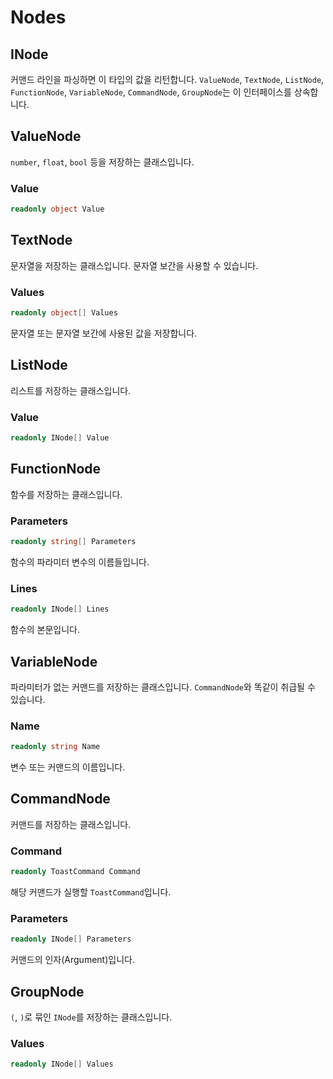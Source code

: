 # Nodes

## INode

커맨드 라인을 파싱하면 이 타입의 값을 리턴합니다. `ValueNode`, `TextNode`, `ListNode`, `FunctionNode`, `VariableNode`, `CommandNode`, `GroupNode`는 이 인터페이스를 상속합니다.

## ValueNode

`number`, `float`, `bool` 등을 저장하는 클래스입니다.

### Value

```cs
readonly object Value
```

## TextNode

문자열을 저장하는 클래스입니다. 문자열 보간을 사용할 수 있습니다.

### Values

```cs
readonly object[] Values
```

문자열 또는 문자열 보간에 사용된 값을 저장합니다.

## ListNode

리스트를 저장하는 클래스입니다.

### Value

```cs
readonly INode[] Value
```

## FunctionNode

함수를 저장하는 클래스입니다.

### Parameters

```cs
readonly string[] Parameters
```

함수의 파라미터 변수의 이름들입니다.

### Lines

```cs
readonly INode[] Lines
```

함수의 본문입니다.

## VariableNode

파라미터가 없는 커맨드를 저장하는 클래스입니다. `CommandNode`와 똑같이 취급될 수 있습니다.

### Name

```cs
readonly string Name
```

변수 또는 커맨드의 이름입니다.

## CommandNode

커맨드를 저장하는 클래스입니다.

### Command

```cs
readonly ToastCommand Command
```

해당 커맨드가 실행할 `ToastCommand`입니다.

### Parameters

```cs
readonly INode[] Parameters
```

커맨드의 인자(Argument)입니다.

## GroupNode

`(`, `)`로 묶인 `INode`를 저장하는 클래스입니다.

### Values

```cs
readonly INode[] Values
```